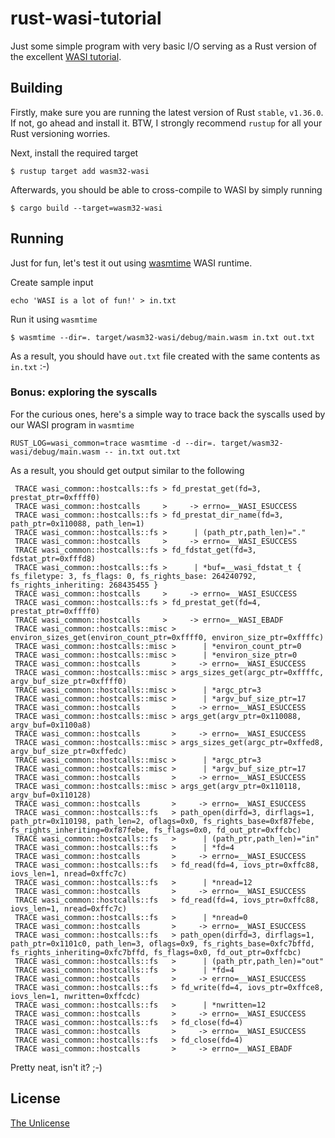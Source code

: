 # rust-wasi-tutorial
Just some simple program with very basic I/O serving as a Rust version of
the excellent [WASI tutorial](https://github.com/CraneStation/wasmtime/blob/master/docs/WASI-tutorial.md).

## Building
Firstly, make sure you are running the latest version of Rust `stable`, `v1.36.0`.
If not, go ahead and install it. BTW, I strongly recommend `rustup` for all
your Rust versioning worries.

Next, install the required target
```
$ rustup target add wasm32-wasi
```

Afterwards, you should be able to cross-compile to WASI by simply running
```
$ cargo build --target=wasm32-wasi
```

## Running
Just for fun, let's test it out using [wasmtime](https://github.com/CraneStation/wasmtime)
WASI runtime.

Create sample input
```
echo 'WASI is a lot of fun!' > in.txt
```

Run it using `wasmtime`
```
$ wasmtime --dir=. target/wasm32-wasi/debug/main.wasm in.txt out.txt
```

As a result, you should have `out.txt` file created with the same contents as `in.txt` :-)

### Bonus: exploring the syscalls
For the curious ones, here's a simple way to trace back the syscalls used by our WASI program
in `wasmtime`
```
RUST_LOG=wasi_common=trace wasmtime -d --dir=. target/wasm32-wasi/debug/main.wasm -- in.txt out.txt
```

As a result, you should get output similar to the following
```
 TRACE wasi_common::hostcalls::fs > fd_prestat_get(fd=3, prestat_ptr=0xffff0)
 TRACE wasi_common::hostcalls     >     -> errno=__WASI_ESUCCESS
 TRACE wasi_common::hostcalls::fs > fd_prestat_dir_name(fd=3, path_ptr=0x110088, path_len=1)
 TRACE wasi_common::hostcalls::fs >      | (path_ptr,path_len)="."
 TRACE wasi_common::hostcalls     >     -> errno=__WASI_ESUCCESS
 TRACE wasi_common::hostcalls::fs > fd_fdstat_get(fd=3, fdstat_ptr=0xfffd8)
 TRACE wasi_common::hostcalls::fs >      | *buf=__wasi_fdstat_t { fs_filetype: 3, fs_flags: 0, fs_rights_base: 264240792, fs_rights_inheriting: 268435455 }
 TRACE wasi_common::hostcalls     >     -> errno=__WASI_ESUCCESS
 TRACE wasi_common::hostcalls::fs > fd_prestat_get(fd=4, prestat_ptr=0xffff0)
 TRACE wasi_common::hostcalls     >     -> errno=__WASI_EBADF
 TRACE wasi_common::hostcalls::misc > environ_sizes_get(environ_count_ptr=0xffff0, environ_size_ptr=0xffffc)
 TRACE wasi_common::hostcalls::misc >      | *environ_count_ptr=0
 TRACE wasi_common::hostcalls::misc >      | *environ_size_ptr=0
 TRACE wasi_common::hostcalls       >     -> errno=__WASI_ESUCCESS
 TRACE wasi_common::hostcalls::misc > args_sizes_get(argc_ptr=0xffffc, argv_buf_size_ptr=0xffff0)
 TRACE wasi_common::hostcalls::misc >      | *argc_ptr=3
 TRACE wasi_common::hostcalls::misc >      | *argv_buf_size_ptr=17
 TRACE wasi_common::hostcalls       >     -> errno=__WASI_ESUCCESS
 TRACE wasi_common::hostcalls::misc > args_get(argv_ptr=0x110088, argv_buf=0x1100a8)
 TRACE wasi_common::hostcalls       >     -> errno=__WASI_ESUCCESS
 TRACE wasi_common::hostcalls::misc > args_sizes_get(argc_ptr=0xffed8, argv_buf_size_ptr=0xffedc)
 TRACE wasi_common::hostcalls::misc >      | *argc_ptr=3
 TRACE wasi_common::hostcalls::misc >      | *argv_buf_size_ptr=17
 TRACE wasi_common::hostcalls       >     -> errno=__WASI_ESUCCESS
 TRACE wasi_common::hostcalls::misc > args_get(argv_ptr=0x110118, argv_buf=0x110128)
 TRACE wasi_common::hostcalls       >     -> errno=__WASI_ESUCCESS
 TRACE wasi_common::hostcalls::fs   > path_open(dirfd=3, dirflags=1, path_ptr=0x110198, path_len=2, oflags=0x0, fs_rights_base=0xf87febe, fs_rights_inheriting=0xf87febe, fs_flags=0x0, fd_out_ptr=0xffcbc)
 TRACE wasi_common::hostcalls::fs   >      | (path_ptr,path_len)="in"
 TRACE wasi_common::hostcalls::fs   >      | *fd=4
 TRACE wasi_common::hostcalls       >     -> errno=__WASI_ESUCCESS
 TRACE wasi_common::hostcalls::fs   > fd_read(fd=4, iovs_ptr=0xffc88, iovs_len=1, nread=0xffc7c)
 TRACE wasi_common::hostcalls::fs   >      | *nread=12
 TRACE wasi_common::hostcalls       >     -> errno=__WASI_ESUCCESS
 TRACE wasi_common::hostcalls::fs   > fd_read(fd=4, iovs_ptr=0xffc88, iovs_len=1, nread=0xffc7c)
 TRACE wasi_common::hostcalls::fs   >      | *nread=0
 TRACE wasi_common::hostcalls       >     -> errno=__WASI_ESUCCESS
 TRACE wasi_common::hostcalls::fs   > path_open(dirfd=3, dirflags=1, path_ptr=0x1101c0, path_len=3, oflags=0x9, fs_rights_base=0xfc7bffd, fs_rights_inheriting=0xfc7bffd, fs_flags=0x0, fd_out_ptr=0xffcbc)
 TRACE wasi_common::hostcalls::fs   >      | (path_ptr,path_len)="out"
 TRACE wasi_common::hostcalls::fs   >      | *fd=4
 TRACE wasi_common::hostcalls       >     -> errno=__WASI_ESUCCESS
 TRACE wasi_common::hostcalls::fs   > fd_write(fd=4, iovs_ptr=0xffce8, iovs_len=1, nwritten=0xffcdc)
 TRACE wasi_common::hostcalls::fs   >      | *nwritten=12
 TRACE wasi_common::hostcalls       >     -> errno=__WASI_ESUCCESS
 TRACE wasi_common::hostcalls::fs   > fd_close(fd=4)
 TRACE wasi_common::hostcalls       >     -> errno=__WASI_ESUCCESS
 TRACE wasi_common::hostcalls::fs   > fd_close(fd=4)
 TRACE wasi_common::hostcalls       >     -> errno=__WASI_EBADF
```

Pretty neat, isn't it? ;-)

## License
[The Unlicense](LICENSE)
